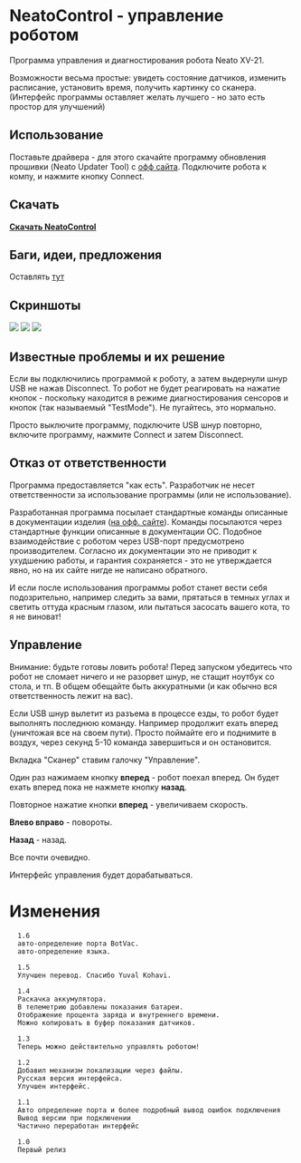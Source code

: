 NeatoControl - управление роботом
============== 

Программа управления и диагностирования робота Neato XV-21.

Возможности весьма простые: увидеть состояние датчиков, изменить расписание, установить время, получить картинку со сканера.
(Интерфейс программы оставляет желать лучшего - но зато есть простор для улучшений)

Использование
-------------
Поставьте драйвера - для этого скачайте программу обновления прошивки (Neato Updater Tool) с [офф сайта](http://www.neatorobotics.com/support/software-update/step-one/).
Подключите робота к компу, и нажмите кнопку Connect.

Скачать
-------
**[Скачать NeatoControl](https://bitbucket.org/heXor/neatocontrol/downloads/neatocontrol.zip)**

Баги, идеи, предложения
------------
Оставлять [тут](https://bitbucket.org/heXor/neatocontrol/issues)

Скриншоты
---------

[![](/_media/programs/1.png?w=90&h=65&tok=069583)](/_media/programs/1.png)
[![](/_media/programs/2.png?w=119&h=87&tok=e7d5c0)](/_media/programs/2.png)
[![](/_media/programs/3.png?w=90&h=65&tok=3d3d7a)](/_media/programs/3.png)

Известные проблемы и их решение
-------------------------------
Если вы подключились программой к роботу, а затем выдернули шнур USB не нажав Disconnect.
То робот не будет реагировать на нажатие кнопок - поскольку находится в режиме диагностирования сенсоров и кнопок (так называемый "TestMode"). Не пугайтесь, это нормально.

Просто выключите программу, подключите USB шнур повторно, включите программу, нажмите Connect и затем Disconnect.

Отказ от ответственности
------------------------
Программа предоставляется "как есть". Разработчик не несет ответственности за использование программы (или не использование).

Разработанная программа посылает стандартные команды описанные в документации изделия ([на офф. сайте](http://www.neatorobotics.com/programmers-manual/)). Команды посылаются через стандартные функции описанные в документации ОС. Подобное взаимодействие с роботом через USB-порт предусмотрено производителем. Согласно их документации это не приводит к ухудшению работы, и гарантия сохраняется - это не утверждается явно, но на их сайте нигде не написано обратного.

И если после использования программы робот станет вести себя подозрительно, например следить за вами, прятаться в темных углах и светить оттуда красным глазом, или пытаться засосать вашего кота, то я не виноват!

Управление
----------
Внимание: будьте готовы ловить робота! Перед запуском убедитесь что робот не сломает ничего и не разорвет шнур, не стащит ноутбук со стола, и тп. В общем обещайте быть аккуратными (и как обычно вся ответственность лежит на вас).

Если USB шнур вылетит из разъема в процессе езды, то робот будет выполнять последнюю команду. Например продолжит ехать вперед (уничтожая все на своем пути). Просто поймайте его и поднимите в воздух, через секунд 5-10 команда завершиться и он остановится.

Вкладка "Сканер" ставим галочку "Управление".

Один раз нажимаем кнопку **вперед** - робот поехал вперед. Он будет ехать вперед пока не нажмете кнопку **назад**.

Повторное нажатие кнопки **вперед** - увеличиваем скорость.

**Влево вправо** - повороты.

**Назад** - назад.

Все почти очевидно.

Интерфейс управления будет дорабатываться.

Изменения
=========

      1.6
      авто-определение порта BotVac.
      авто-определение языка.

      1.5
      Улучшен перевод. Спасибо Yuval Kohavi.

      1.4
      Раскачка аккумулятора.
      В телеметрию добавлены показания батареи.
      Отображение процента заряда и внутреннего времени.
      Можно копировать в буфер показания датчиков.

      1.3
      Теперь можно действительно управлять роботом!

      1.2
      Добавил механизм локализации через файлы.
      Русская версия интерфейса.
      Улучшен интерфейс.

      1.1
      Авто определение порта и более подробный вывод ошибок подключения
      Вывод версии при подключении
      Частично переработан интерфейс

      1.0
      Первый релиз
